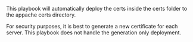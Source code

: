 This playbook will automatically deploy the certs inside the certs folder to the appache certs directory.

For security purposes, it is best to generate a new certificate for each server. This playbook does not handle the generation only deployment.
